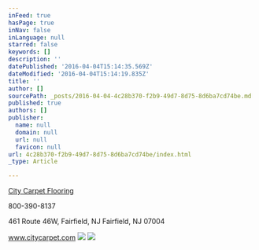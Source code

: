 ```yaml
---
inFeed: true
hasPage: true
inNav: false
inLanguage: null
starred: false
keywords: []
description: ''
datePublished: '2016-04-04T15:14:35.569Z'
dateModified: '2016-04-04T15:14:19.835Z'
title: ''
author: []
sourcePath: _posts/2016-04-04-4c28b370-f2b9-49d7-8d75-8d6ba7cd74be.md
published: true
authors: []
publisher:
  name: null
  domain: null
  url: null
  favicon: null
url: 4c28b370-f2b9-49d7-8d75-8d6ba7cd74be/index.html
_type: Article

---
```

[City Carpet Flooring
][0]

800-390-8137

461 Route 46W, Fairfield, NJ Fairfield, NJ 07004

www.citycarpet.com
![](https://the-grid-user-content.s3-us-west-2.amazonaws.com/92800432-180a-4a0d-a2e9-c6e04c958f7a.jpg)
![](https://the-grid-user-content.s3-us-west-2.amazonaws.com/d1f358f7-5988-47e6-a5d5-04c3f73b4181.jpg)

[0]: http://www.citycarpet.com/
